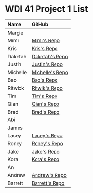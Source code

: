 # WDI 41 Project 1 List

| Name     |  GitHub                                                         |                                                     
| :------- | :-------------------------------------------------------------- | 
| Margie    |         |
| Mimi   |  [Mimi's Repo](https://github.com/mimischirm/project_01_build_a_game)        |    
| Kris    | [Kris's Repo](https://github.com/Krystneto/project_01_build_a_game)      |
| Dakotah    |  [Dakotah's Repo](https://github.com/walkerdakotah/project_01_build_a_game)      |    
| Justin  | [Justin's Repo](https://github.com/blizm87/project_01_build_a_game)  |
| Michelle | [Michelle's Repo](https://github.com/miblee/project_01_build_a_game)   |   
| Bao      | [Bao's Repo](https://github.com/baokhoavu/project_01_build_a_game) |
| Ritwick     | [Ritwik's Repo](https://github.com/ritz1337/project_01_build_a_game)  |              
| Tim      | [Tim's Repo](https://github.com/crimclark/project_01_build_a_game)   |        
| Qian  | [Qian's Repo](https://github.com/Hesai69/project_01_build_a_game)   |
| Brad    |  [Brad's Repo](https://github.com/bkmorgan3/project_01_build_a_game)       |
| Abi     |          |    
| James    |       |
| Lacey    | [Lacey's Repo](https://github.com/lacerbeams/project_01_build_a_game)       |    
| Roney    | [Roney's Repo](https://github.com/ronyarmas/project_01_build_a_game)   |
| Jake | [Jake's Repo](https://github.com/jmiller-io/project_01_build_a_game)    |   
| Kora     | [Kora's Repo](https://github.com/trashdaemon/project_01_build_a_game) |
| An     |   |              
| Andrew      |  [Andrew's Repo](https://github.com/amaidah/project_01_build_a_game)  |        
| Barrett  | [Barrett's Repo](https://github.com/yeahbq/project_01_build_a_game)   |
